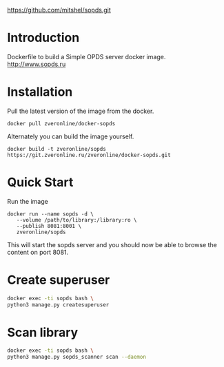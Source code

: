 https://github.com/mitshel/sopds.git


# Introduction

Dockerfile to build a Simple OPDS server docker image.
http://www.sopds.ru

# Installation

Pull the latest version of the image from the docker.

```
docker pull zveronline/docker-sopds
```

Alternately you can build the image yourself.

```
docker build -t zveronline/sopds https://git.zveronline.ru/zveronline/docker-sopds.git
```

# Quick Start

Run the image

```
docker run --name sopds -d \
   --volume /path/to/library:/library:ro \
   --publish 8081:8001 \
   zveronline/sopds
```

This will start the sopds server and you should now be able to browse the content on port 8081.

# Create superuser

```bash
docker exec -ti sopds bash \
python3 manage.py createsuperuser
```

# Scan library

```bash
docker exec -ti sopds bash \
python3 manage.py sopds_scanner scan --daemon
```
